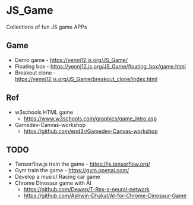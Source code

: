 # JS_Game
Collections of fun JS game APPs 

## Game 
- Demo game - https://yennj12.js.org/JS_Game/
- Floating box - https://yennj12.js.org/JS_Game/floating_box/game.html
- Breakout clone - https://yennj12.js.org/JS_Game/breakout_clone/index.html


## Ref
- w3schools HTML game  
	- https://www.w3schools.com/graphics/game_intro.asp
- Gamedev-Canvas-workshop
	- https://github.com/end3r/Gamedev-Canvas-workshop

## TODO 
- Tensorflow.js train the game - https://js.tensorflow.org/
- Gym train the game - https://gym.openai.com/
- Develop a music/ Racing car game
- Chrome Dinosaur game with AI  
	- https://github.com/Dewep/T-Rex-s-neural-network
	- https://github.com/Ashwin-Dhakal/AI-for-Chrome-Dinosaur-Game